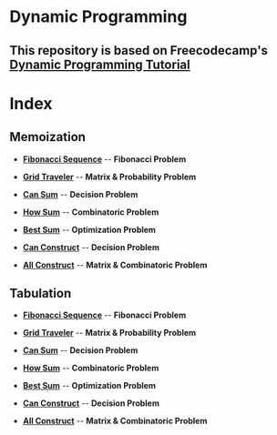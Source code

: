 # **Dynamic Programming**

## This repository is based on Freecodecamp's [**Dynamic Programming Tutorial**](https://youtu.be/oBt53YbR9Kk)

# **Index**

## **Memoization**

- **[Fibonacci Sequence](https://github.com/mzs21/dynamic-programming/tree/main/src/Memoization/Fibonacci)** -- **Fibonacci Problem**

- **[Grid Traveler](https://github.com/mzs21/dynamic-programming/tree/main/TypeScript/Memoization/GridTraveler)** -- **Matrix & Probability Problem**

- **[Can Sum](https://github.com/mzs21/dynamic-programming/tree/main/TypeScript/Memoization/CanSum)** -- **Decision Problem**

- **[How Sum](https://github.com/mzs21/dynamic-programming/tree/main/TypeScript/Memoization/HowSum)** -- **Combinatoric Problem**

- **[Best Sum](https://github.com/mzs21/dynamic-programming/tree/main/TypeScript/Memoization/BestSum)** -- **Optimization Problem**

- **[Can Construct](https://github.com/mzs21/dynamic-programming/tree/main/TypeScript/Memoization/CanConstruct)** -- **Decision Problem**

- **[All Construct](https://github.com/mzs21/dynamic-programming/tree/main/TypeScript/Memoization/AllConstruct)** -- **Matrix & Combinatoric Problem**

## **Tabulation**

- **[Fibonacci Sequence](https://github.com/mzs21/dynamic-programming/tree/main/src/Tabulation/Fibonacci)** -- **Fibonacci Problem**

- **[Grid Traveler](https://github.com/mzs21/dynamic-programming/tree/main/TypeScript/Tabulation/GridTraveler)** -- **Matrix & Probability Problem**

- **[Can Sum](https://github.com/mzs21/dynamic-programming/tree/main/TypeScript/Tabulation/CanSum)** -- **Decision Problem**

- **[How Sum](https://github.com/mzs21/dynamic-programming/tree/main/TypeScript/Tabulation/HowSum)** -- **Combinatoric Problem**

- **[Best Sum](https://github.com/mzs21/dynamic-programming/tree/main/TypeScript/Tabulation/BestSum)** -- **Optimization Problem**

- **[Can Construct](https://github.com/mzs21/dynamic-programming/tree/main/TypeScript/Tabulation/CanConstruct)** -- **Decision Problem**

- **[All Construct](https://github.com/mzs21/dynamic-programming/tree/main/TypeScript/Tabulation/AllConstruct)** -- **Matrix & Combinatoric Problem**
